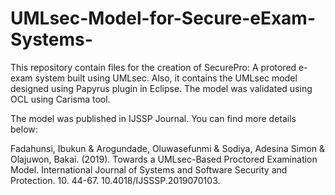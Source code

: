 # UMLsec-Model-for-Secure-eExam-Systems-

This repository contain files for the creation of SecurePro: A protored e-exam system built using UMLsec. Also, it contains the UMLsec model designed using Papyrus plugin in Eclipse. The model was validated using OCL using Carisma tool. 

The model was published in IJSSP Journal. You can find more details below:

Fadahunsi, Ibukun & Arogundade, Oluwasefunmi & Sodiya, Adesina Simon & Olajuwon, Bakai. (2019). Towards a UMLsec-Based Proctored Examination Model. International Journal of Systems and Software Security and Protection. 10. 44-67. 10.4018/IJSSSP.2019070103. 
